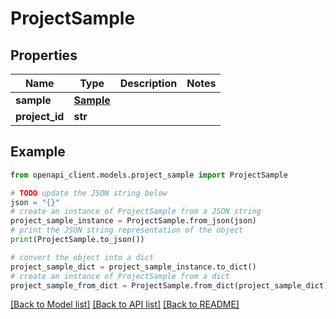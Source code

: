 # ProjectSample


## Properties

Name | Type | Description | Notes
------------ | ------------- | ------------- | -------------
**sample** | [**Sample**](Sample.md) |  | 
**project_id** | **str** |  | 

## Example

```python
from openapi_client.models.project_sample import ProjectSample

# TODO update the JSON string below
json = "{}"
# create an instance of ProjectSample from a JSON string
project_sample_instance = ProjectSample.from_json(json)
# print the JSON string representation of the object
print(ProjectSample.to_json())

# convert the object into a dict
project_sample_dict = project_sample_instance.to_dict()
# create an instance of ProjectSample from a dict
project_sample_from_dict = ProjectSample.from_dict(project_sample_dict)
```
[[Back to Model list]](../README.md#documentation-for-models) [[Back to API list]](../README.md#documentation-for-api-endpoints) [[Back to README]](../README.md)


